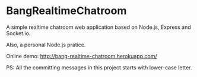 # BangRealtimeChatroom

A simple realtime chatroom web application based on Node.js, Express and Socket.io.

Also, a personal Node.js pratice.

Online demo: http://bang-realtime-chatroom.herokuapp.com/

PS: All the committing messages in this project starts with lower-case letter.
